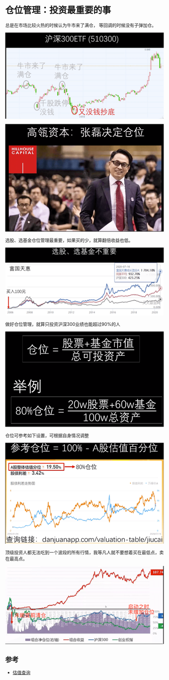 # 仓位管理：投资最重要的事

总是在市场比较火热的时候认为牛市来了满仓， 等回调的时候没有子弹加仓。

![](./imgs/1.png)

![](./imgs/2.png)

选股、选基金仓位管理最重要，如果买的少，就算翻倍收益也低。

![](./imgs/3.png)

做好仓位管理，就算只投资沪深300业绩也能超过90%的人

![](./imgs/4.png)

仓位可参考如下设置，可根据自身情况调整

![](./imgs/5.png)

顶级投资人都无法吃到一个波段的所有行情，我等凡人就不要想着买在最低点，卖在最高点。

![](./imgs/6.png)

## 参考

- [估值查询](https://danjuanapp.com/valuation-table/jiucai)
